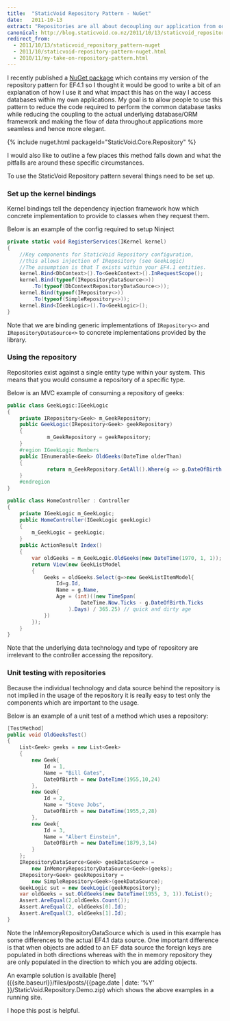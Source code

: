 ```yaml
---
title:  "StaticVoid Repository Pattern - NuGet"
date:   2011-10-13
extract: "Repositories are all about decoupling our application from our chosen storage mechanism. This is my take on a Generic Repository with Entity Framework."
canonical: http://blog.staticvoid.co.nz/2011/10/13/staticvoid_repository_pattern-nuget
redirect_from:
  - 2011/10/13/staticvoid_repository_pattern-nuget
  - 2011/10/staticvoid-repository-pattern-nuget.html
  - 2010/11/my-take-on-repository-pattern.html
---
```


I recently published a <a href="http://nuget.org/List/Packages/StaticVoid.Core.Repository">NuGet package</a> which contains my version of the repository pattern for EF4.1 so I thought it would be good to write a bit of an explanation of how I use it and what impact this has on the way I access databases within my own applications. My goal is to allow people to use this pattern to reduce the code required to perform the common database tasks while reducing the coupling to the actual underlying database/ORM framework and making the flow of data throughout applications more seamless and hence more elegant.

{% include nuget.html packageId="StaticVoid.Core.Repository" %}

I would also like to outline a few places this method falls down and what the pitfalls are around these specific circumstances.

To use the StaticVoid Repository pattern several things need to be set up.

### Set up the kernel bindings
Kernel bindings tell the dependency injection framework how which concrete implementation to provide to classes when they request them.

Below is an example of the config required to setup Ninject

``` csharp
private static void RegisterServices(IKernel kernel)
{
	//Key components for StaticVoid Repository configuration,
	//this allows injection of IRepository (see GeekLogic)
	//The assumption is that T exists within your EF4.1 entities.
	kernel.Bind<DbContext>().To<GeekContext>().InRequestScope();
	kernel.Bind(typeof(IRepositoryDataSource<>))
		.To(typeof(DbContextRepositoryDataSource<>));
	kernel.Bind(typeof(IRepository<>))
		.To(typeof(SimpleRepository<>));
	kernel.Bind<IGeekLogic>().To<GeekLogic>();
}  
```

Note that we are binding generic implementations of `IRepository<>` and `IRepositoryDataSource<>` to concrete implementations provided by the library.

### Using the repository

Repositories exist against a single entity type within your system. This means that you would consume a repository of a specific type.

Below is an MVC example of consuming a repository of geeks:

```csharp
public class GeekLogic:IGeekLogic
{
	private IRepository<Geek> m_GeekRepository;
	public GeekLogic(IRepository<Geek> geekRepository)
	{
			 m_GeekRepository = geekRepository;
	}
	#region IGeekLogic Members
	public IEnumerable<Geek> OldGeeks(DateTime olderThan)
	{
			 return m_GeekRepository.GetAll().Where(g => g.DateOfBirth < olderThan).ToList().AsEnumerable();
	}
	#endregion
}

public class HomeController : Controller
{
	private IGeekLogic m_GeekLogic;
	public HomeController(IGeekLogic geekLogic)
	{
		m_GeekLogic = geekLogic;
	}
	public ActionResult Index()
	{
		var oldGeeks = m_GeekLogic.OldGeeks(new DateTime(1970, 1, 1));
		return View(new GeekListModel
		{
			Geeks = oldGeeks.Select(g=>new GeekListItemModel{
				Id=g.Id,
				Name = g.Name,
				Age = (int)((new TimeSpan(
						DateTime.Now.Ticks - g.DateOfBirth.Ticks
					).Days) / 365.25) // quick and dirty age
			})
		});
	}
}
```

Note that the underlying data technology and type of repository are irrelevant to the controller accessing the repository.

### Unit testing with repositories

Because the individual technology and data source behind the repository is not implied in the usage of the repository it is really easy to test only the components which are important to the usage.

Below is an example of a unit test of a method which uses a repository:

``` csharp
[TestMethod]
public void OldGeeksTest()
{
	List<Geek> geeks = new List<Geek>
	{
		new Geek{
			Id = 1,
			Name = "Bill Gates",
			DateOfBirth = new DateTime(1955,10,24)
		},
		new Geek{
			Id = 2,
			Name = "Steve Jobs",
			DateOfBirth = new DateTime(1955,2,28)
		},
		new Geek{
			Id = 3,
			Name = "Albert Einstein",
			DateOfBirth = new DateTime(1879,3,14)
		}
	};
	IRepositoryDataSource<Geek> geekDataSource =
		new InMemoryRepositoryDataSource<Geek>(geeks);
	IRepository<Geek> geekRepository =
		new SimpleRepository<Geek>(geekDataSource);
	GeekLogic sut = new GeekLogic(geekRepository);
	var oldGeeks = sut.OldGeeks(new DateTime(1955, 3, 1)).ToList();
	Assert.AreEqual(2,oldGeeks.Count());
	Assert.AreEqual(2, oldGeeks[0].Id);
	Assert.AreEqual(3, oldGeeks[1].Id);
}
```

Note the InMemoryRepositoryDataSource which is used in this example has some differences to the actual EF4.1 data source. One important difference is that when objects are added to an EF data source the foreign keys are populated in both directions whereas with the in memory repository they are only populated in the direction to which you are adding objects.

An example solution is available [here]({{site.baseurl}}/files/posts/{{page.date | date: '%Y' }}/StaticVoid.Repository.Demo.zip) which shows the above examples in a running site.

I hope this post is helpful.
